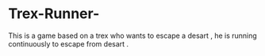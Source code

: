 # Trex-Runner-
This is a game based on a trex who wants to escape a desart , he is running continuously to escape from desart . 
